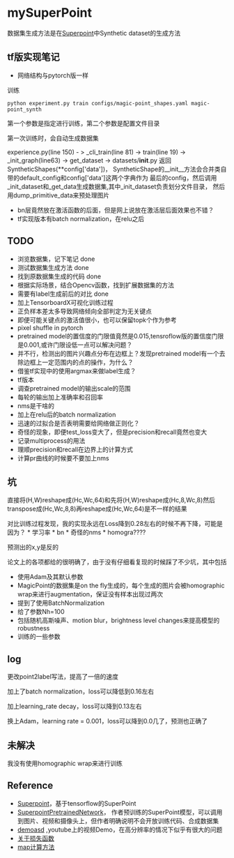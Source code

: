 # mySuperPoint
数据集生成方法是在[Superpoint](https://github.com/rpautrat/SuperPoint)中Synthetic dataset的生成方法

## tf版实现笔记
* 网络结构与pytorch版一样

训练
```shell
python experiment.py train configs/magic-point_shapes.yaml magic-point_synth
```
第一个参数是指定进行训练，第二个参数是配置文件目录

第一次训练时，会自动生成数据集

experience.py(line 150) - > _cli_train(line 81) 
-> train(line 19) -> _init_graph(line63)
-> get_dataset -> datasets/__init__.py 返回SyntheticShapes(**config['data'])，
SyntheticShape的__init__方法会合并类自带的default_config和config['data']这两个字典作为
最后的config，然后调用_init_dataset和_get_data生成数据集,其中_init_dataset负责划分文件目录，
然后用dump_primitive_data来预处理图片

* bn层竟然放在激活函数的后面，但是网上说放在激活层后面效果也不错？
* tf实现版本有batch normalization，在relu之后

## TODO
* 浏览数据集，记下笔记 done
* 测试数据集生成方法 done
* 找到原数据集生成的代码 done
* 根据实际场景，结合Opencv函数，找到扩展数据集的方法
* 需要有label生成前后的对比 done
* 加上TensorboardX可视化训练过程
* 正负样本差太多导致网络倾向全部判定为无关键点
* 即便可能关键点的激活值很小，也可以保留topk个作为参考
* pixel shuffle in pytorch
* pretrained model的置信度的门限值竟然是0.015,tensroflow版的置信度门限是0.001,或许门限设低一点可以解决问题？
* 并不行，检测出的图片兴趣点分布在边框上？发现pretrained model有一个去除边框上一定范围内的点的操作，为什么？
* 借鉴tf实现中的使用argmax来做label生成？
* tf版本
* 调查pretrained model的输出scale的范围
* 每轮的输出加上准确率和召回率
* nms是干啥的
* 加上在relu后的batch normalization
* 迅速的过拟合是否表明需要给网络做正则化？
* 奇怪的现象，即便test_loss变大了，但是precision和recall竟然也变大
* 记录multiprocess的用法
* 理顺precision和recall在边界上的计算方式
* 计算pr曲线的时候要不要加上nms

## 坑
直接将(H,W)reshape成(Hc,Wc,64)和先将(H,W)reshape成(Hc,8,Wc,8)然后transpose成(Hc,Wc,8,8)再reshape成(Hc,Wc,64)是不一样的结果

对比训练过程发现，我的实现永远在Loss降到0.28左右的时候不再下降，可能是因为？
    * 学习率
    * bn
    * 奇怪的nms
    * homogra????
    
预测出的x,y是反的

论文上的各项都给的很明确了，由于没有仔细看复现的时候踩了不少坑，其中包括
* 使用Adam及其默认参数
* MagicPoint的数据集是on the fly生成的，每个生成的图片会被homographic wrap来进行augmentation，保证没有样本出现过两次
* 提到了使用BatchNormalization
* 给了参数Nh=100
* 包括随机高斯噪声、motion blur，brightness level changes来提高模型的robustness
* 训练的一些参数

## log
更改point2label写法，提高了一倍的速度

加上了batch normalization，loss可以降低到0.16左右

加上learning_rate decay，loss可以降到0.13左右

换上Adam，learning rate = 0.001，loss可以降到0.0几了，预测也正确了

## 未解决
我没有使用homographic wrap来进行训练

## Reference
* [Superpoint](https://github.com/rpautrat/SuperPoint)，基于tensorflow的SuperPoint
* [SuperpointPretrainedNetwork](https://github.com/MagicLeapResearch/SuperPointPretrainedNetwork)，
作者预训练的SuperPoint模型，可以调用到图片、视频和摄像头上，但作者明确说明不会开放训练代码、合成数据集
* [demoasd](https://www.youtube.com/watch?v=gtzxuET74Mk) ,youtube上的视频Demo，在高分辨率的情况下似乎有很大的问题
* [关于损失函数](https://zhuanlan.zhihu.com/p/54969632)
* [map计算方法](https://www.jianshu.com/p/82be426f776e)